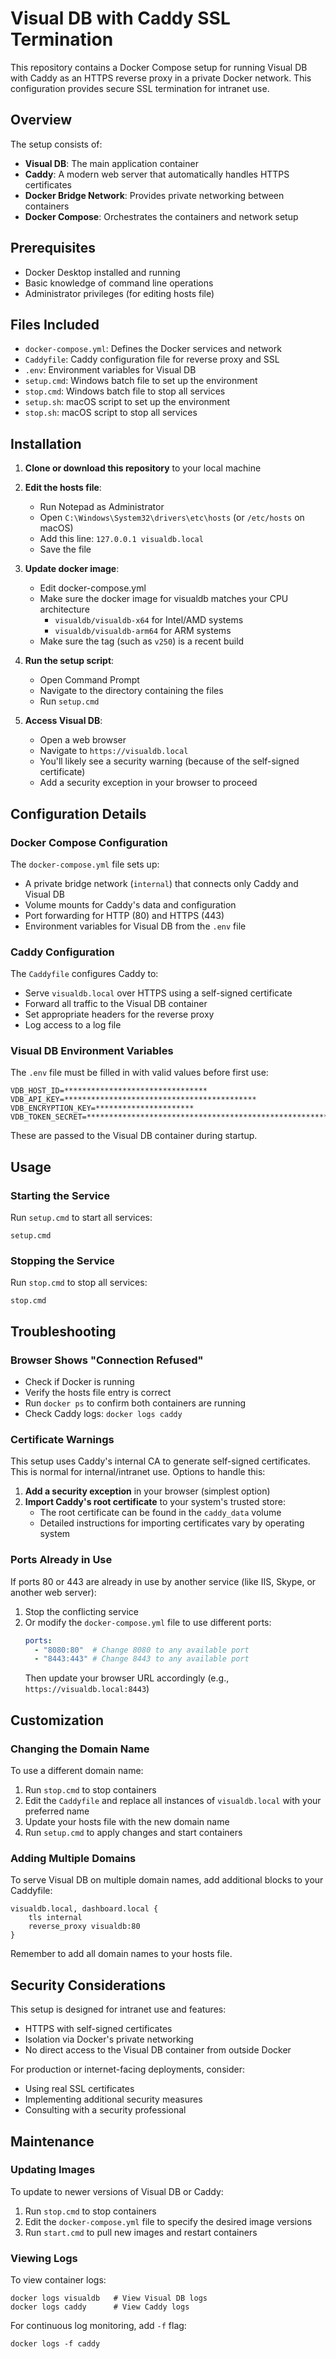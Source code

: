 # Visual DB with Caddy SSL Termination

This repository contains a Docker Compose setup for running Visual DB with Caddy as an HTTPS reverse proxy in a private Docker network. This configuration provides secure SSL termination for intranet use.

## Overview

The setup consists of:

- **Visual DB**: The main application container
- **Caddy**: A modern web server that automatically handles HTTPS certificates
- **Docker Bridge Network**: Provides private networking between containers
- **Docker Compose**: Orchestrates the containers and network setup

## Prerequisites

- Docker Desktop installed and running
- Basic knowledge of command line operations
- Administrator privileges (for editing hosts file)

## Files Included

- `docker-compose.yml`: Defines the Docker services and network
- `Caddyfile`: Caddy configuration file for reverse proxy and SSL
- `.env`: Environment variables for Visual DB
- `setup.cmd`: Windows batch file to set up the environment
- `stop.cmd`: Windows batch file to stop all services
- `setup.sh`: macOS script to set up the environment
- `stop.sh`: macOS script to stop all services

## Installation

1. **Clone or download this repository** to your local machine

2. **Edit the hosts file**:
   - Run Notepad as Administrator
   - Open `C:\Windows\System32\drivers\etc\hosts` (or `/etc/hosts` on macOS)
   - Add this line: `127.0.0.1 visualdb.local`
   - Save the file

3. **Update docker image**:
   - Edit docker-compose.yml
   - Make sure the docker image for visualdb matches your CPU architecture
     - `visualdb/visualdb-x64` for Intel/AMD systems
     - `visualdb/visualdb-arm64` for ARM systems
   - Make sure the tag (such as `v250`) is a recent build

4. **Run the setup script**:
   - Open Command Prompt
   - Navigate to the directory containing the files
   - Run `setup.cmd`

5. **Access Visual DB**:
   - Open a web browser
   - Navigate to `https://visualdb.local`
   - You'll likely see a security warning (because of the self-signed certificate)
   - Add a security exception in your browser to proceed

## Configuration Details

### Docker Compose Configuration

The `docker-compose.yml` file sets up:

- A private bridge network (`internal`) that connects only Caddy and Visual DB
- Volume mounts for Caddy's data and configuration
- Port forwarding for HTTP (80) and HTTPS (443)
- Environment variables for Visual DB from the `.env` file

### Caddy Configuration

The `Caddyfile` configures Caddy to:

- Serve `visualdb.local` over HTTPS using a self-signed certificate
- Forward all traffic to the Visual DB container
- Set appropriate headers for the reverse proxy
- Log access to a log file

### Visual DB Environment Variables

The `.env` file must be filled in with valid values before first use:
```
VDB_HOST_ID=********************************
VDB_API_KEY=*******************************************
VDB_ENCRYPTION_KEY=**********************
VDB_TOKEN_SECRET=*********************************************************************
```

These are passed to the Visual DB container during startup.

## Usage

### Starting the Service

Run `setup.cmd` to start all services:
```
setup.cmd
```

### Stopping the Service

Run `stop.cmd` to stop all services:
```
stop.cmd
```

## Troubleshooting

### Browser Shows "Connection Refused"

- Check if Docker is running
- Verify the hosts file entry is correct
- Run `docker ps` to confirm both containers are running
- Check Caddy logs: `docker logs caddy`

### Certificate Warnings

This setup uses Caddy's internal CA to generate self-signed certificates. This is normal for internal/intranet use. Options to handle this:

1. **Add a security exception** in your browser (simplest option)
2. **Import Caddy's root certificate** to your system's trusted store:
   - The root certificate can be found in the `caddy_data` volume
   - Detailed instructions for importing certificates vary by operating system

### Ports Already in Use

If ports 80 or 443 are already in use by another service (like IIS, Skype, or another web server):

1. Stop the conflicting service
2. Or modify the `docker-compose.yml` file to use different ports:
   ```yaml
   ports:
     - "8080:80"  # Change 8080 to any available port
     - "8443:443" # Change 8443 to any available port
   ```
   Then update your browser URL accordingly (e.g., `https://visualdb.local:8443`)

## Customization

### Changing the Domain Name

To use a different domain name:

1. Run `stop.cmd` to stop containers
1. Edit the `Caddyfile` and replace all instances of `visualdb.local` with your preferred name
2. Update your hosts file with the new domain name
3. Run `setup.cmd` to apply changes and start containers

### Adding Multiple Domains

To serve Visual DB on multiple domain names, add additional blocks to your Caddyfile:

```
visualdb.local, dashboard.local {
    tls internal
    reverse_proxy visualdb:80
}
```

Remember to add all domain names to your hosts file.

## Security Considerations

This setup is designed for intranet use and features:

- HTTPS with self-signed certificates
- Isolation via Docker's private networking
- No direct access to the Visual DB container from outside Docker

For production or internet-facing deployments, consider:

- Using real SSL certificates
- Implementing additional security measures
- Consulting with a security professional

## Maintenance

### Updating Images

To update to newer versions of Visual DB or Caddy:

1. Run `stop.cmd` to stop containers
1. Edit the `docker-compose.yml` file to specify the desired image versions
2. Run `start.cmd` to pull new images and restart containers

### Viewing Logs

To view container logs:

```
docker logs visualdb   # View Visual DB logs
docker logs caddy      # View Caddy logs
```

For continuous log monitoring, add `-f` flag:

```
docker logs -f caddy
```
